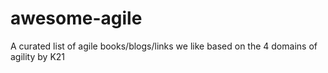 # awesome-agile
A curated list of agile books/blogs/links we like based on the 4 domains of agility by K21
